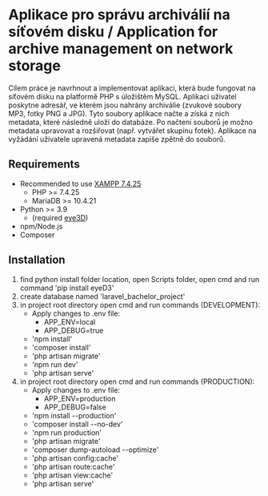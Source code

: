 # Aplikace pro správu archiválií na síťovém disku / Application for archive management on network storage

Cílem práce je navrhnout a implementovat aplikaci, která bude fungovat na síťovém disku na platformě PHP
s úložištěm MySQL. Aplikaci uživatel poskytne adresář, ve kterém jsou nahrány archiválie (zvukové soubory
MP3, fotky PNG a JPG). Tyto soubory aplikace načte a získá z nich metadata, které následně uloží do databáze.
Po načtení souborů je možno metadata upravovat a rozšiřovat (např. vytvářet skupinu fotek). Aplikace na
vyžádání uživatele upravená metadata zapíše zpětně do souborů.

## Requirements
- Recommended to use [XAMPP 7.4.25](https://sourceforge.net/projects/xampp/files/XAMPP%20Windows/7.4.25/)
    - PHP >= 7.4.25
    - MariaDB >= 10.4.21
- Python >= 3.9 
    - (required [eye3D](https://eyed3.readthedocs.io/en/latest/installation.html))
- npm/Node.js
- Composer

## Installation
1. find python install folder location, open Scripts folder, open cmd and run command 'pip install eyeD3'
2. create database named 'laravel_bachelor_project'
3. in project root directory open cmd and run commands (DEVELOPMENT):
    - Apply changes to .env file:
        - APP_ENV=local
        - APP_DEBUG=true
    - 'npm install'
    - 'composer install'
    - 'php artisan migrate'
    - 'npm run dev'
    - 'php artisan serve'
4. in project root directory open cmd and run commands (PRODUCTION):
    - Apply changes to .env file:
        - APP_ENV=production
        - APP_DEBUG=false
    - 'npm install --production'        
    - 'composer install --no-dev'
    - 'npm run production'    
    - 'php artisan migrate'
    - 'composer dump-autoload --optimize'
    - 'php artisan config:cache'
    - 'php artisan route:cache'
    - 'php artisan view:cache'
    - 'php artisan serve'
